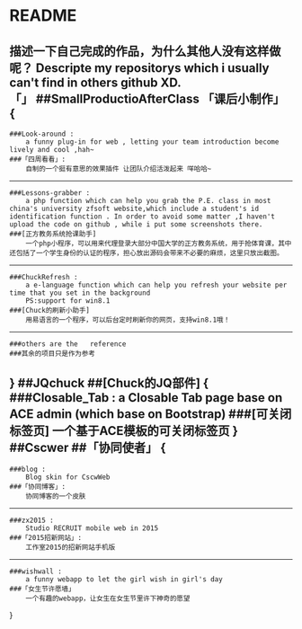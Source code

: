 # README
描述一下自己完成的作品，为什么其他人没有这样做呢？
Descripte my repositorys which i usually can't find  in others github XD.  
「」
##SmallProductioAfterClass
「课后小制作」
{
---
	###Look-around :
		a funny plug-in for web , letting your team introduction become lively and cool ,hah~
	###「四周看看」:
		自制的一个挺有意思的效果插件 让团队介绍活泼起来 咩哈哈~

---
	###Lessons-grabber :
		a php function which can help you grab the P.E. class in most china's university zfsoft website,which include a student's id identification function . In order to avoid some matter ,I haven't upload the code on github , while i put some screenshots there. 	
 	###[正方教务系统抢课助手]
		一个php小程序，可以用来代理登录大部分中国大学的正方教务系统，用于抢体育课，其中还包括了一个学生身份的认证的程序，担心放出源码会带来不必要的麻烦，这里只放出截图。

---
	###ChuckRefresh :
		a e-language function which can help you refresh your website per time that you set in the background
		PS:support for win8.1 
	###[Chuck的刷新小助手]
		用易语言的一个程序，可以后台定时刷新你的网页，支持win8.1哦！

---
	###others are the	reference
	###其余的项目只是作为参考	
	
}
##JQchuck
##[Chuck的JQ部件]
{
	###Closable_Tab :
		a Closable Tab page base on ACE admin (which base on Bootstrap)
	###[可关闭标签页]
	一个基于ACE模板的可关闭标签页
}
##Cscwer
##「协同使者」
{
---
	###blog :
		Blog skin for CscwWeb
	###「协同博客」:
		协同博客的一个皮肤

---
	###zx2015 :
		Studio RECRUIT mobile web in 2015
	###「2015招新网站」:
		工作室2015的招新网站手机版

---
	###wishwall :
		a funny webapp to let the girl wish in girl's day
	###「女生节许愿墙」
		一个有趣的webapp，让女生在女生节里许下神奇的愿望

}
